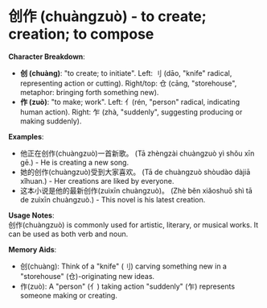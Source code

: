 # **创作 (chuàngzuò) - to create; creation; to compose**

**Character Breakdown**:  
- **创 (chuàng)**: "to create; to initiate". Left: 刂 (dāo, "knife" radical, representing action or cutting). Right/top: 仓 (cāng, "storehouse", metaphor: bringing forth something new).  
- **作 (zuò)**: "to make; work". Left: 亻(rén, "person" radical, indicating human action). Right: 乍 (zhà, "suddenly", suggesting producing or making suddenly).

**Examples**:  
- 他正在创作(chuàngzuò)一首新歌。 (Tā zhèngzài chuàngzuò yì shǒu xīn gē.) - He is creating a new song.  
- 她的创作(chuàngzuò)受到大家喜欢。 (Tā de chuàngzuò shòudào dàjiā xǐhuan.) - Her creations are liked by everyone.  
- 这本小说是他的最新创作(zuìxīn chuàngzuò)。 (Zhè běn xiǎoshuō shì tā de zuìxīn chuàngzuò.) - This novel is his latest creation.

**Usage Notes**:  
创作(chuàngzuò) is commonly used for artistic, literary, or musical works. It can be used as both verb and noun.

**Memory Aids**:  
- 创(chuàng): Think of a "knife" (刂) carving something new in a "storehouse" (仓)-originating new ideas.  
- 作(zuò): A "person" (亻) taking action "suddenly" (乍) represents someone making or creating.